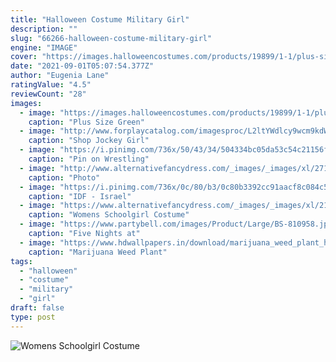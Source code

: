 ```yaml
---
title: "Halloween Costume Military Girl"
description: ""
slug: "66266-halloween-costume-military-girl"
engine: "IMAGE"
cover: "https://images.halloweencostumes.com/products/19899/1-1/plus-size-green-army-man-costume.jpg"
date: "2021-09-01T05:07:54.377Z"
author: "Eugenia Lane"
ratingValue: "4.5"
reviewCount: "28"
images:
  - image: "https://images.halloweencostumes.com/products/19899/1-1/plus-size-green-army-man-costume.jpg"
    caption: "Plus Size Green"
  - image: "http://www.forplaycatalog.com/imagesproc/L2ltYWdlcy9wcm9kdWN0L2p1bWJvcy81NTg0MjZfbGcuanBn_H_SH583_MW350.jpg"
    caption: "Shop Jockey Girl"
  - image: "https://i.pinimg.com/736x/50/43/34/504334bc05da53c54c21156fd067e213--ashley-roberts-ashley-massaro.jpg"
    caption: "Pin on Wrestling"
  - image: "http://www.alternativefancydress.com/_images/_images/xl/271-womens-cheerleader-outfit-american-football.jpg"
    caption: "Photo"
  - image: "https://i.pinimg.com/736x/0c/80/b3/0c80b3392cc91aacf8c084c546dabb8d.jpg"
    caption: "IDF - Israel"
  - image: "https://www.alternativefancydress.com/_images/_images/xl/217-womens-schoolgirl-costume-skippin-school.jpg"
    caption: "Womens Schoolgirl Costume"
  - image: "https://www.partybell.com/images/Product/Large/BS-810958.jpg"
    caption: "Five Nights at"
  - image: "https://www.hdwallpapers.in/download/marijuana_weed_plant_hd_trippy-1366x768.jpg"
    caption: "Marijuana Weed Plant"
tags:
  - "halloween"
  - "costume"
  - "military"
  - "girl"
draft: false
type: post
---
```



![Womens Schoolgirl Costume](https://www.alternativefancydress.com/_images/_images/xl/217-womens-schoolgirl-costume-skippin-school.jpg "Womens Schoolgirl Costume")


<!--inArticleAds-->

<!--galleryOne-->


<!--inArticleAds-->

<!--galleryTwo-->


<!--galleryThree-->

